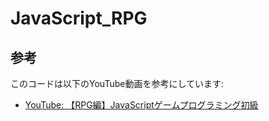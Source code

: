 # JavaScript_RPG

## 参考
このコードは以下のYouTube動画を参考にしています:
- [YouTube: 【RPG編】JavaScriptゲームプログラミング初級](https://www.youtube.com/playlist?list=PLJ86MSrhnFKVcfaffKPYkvfkPg4qRsijs)
